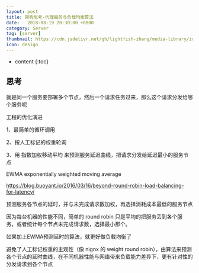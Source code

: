 ```yaml
---
layout: post
title: 架构思考-代理服务与负载均衡算法
date:   2018-08-19 20:30:00 +0800
category: Server
tag: [server]
thumbnail: https://cdn.jsdelivr.net/gh/lightfish-zhang/media-library/image/2018/rocks-balancing.jpg
icon: design
---
```



* content
{:toc}

## 思考

就是同一个服务要部署多个节点，然后一个请求任务过来，那么这个请求分发给哪个服务呢

工程的优化演进

1、最简单的循环调用

2、按人工标记的权重轮询

3、用 指数加权移动平均 来预测服务延迟曲线，把请求分发给延迟最小的服务节点

EWMA exponentially weighted moving average


https://blog.buoyant.io/2016/03/16/beyond-round-robin-load-balancing-for-latency/

预测服务各节点的延时，并与未完成请求数加权，再选择消耗成本最低的服务节点

因为每台机器的性能不同，简单的 round robin 只是平均的把服务丢到各个服务，或者统计每个节点未完成请求数，选择最小那个。

如果加上EWMA预测延时的算法，就更好做负载均衡了

避免了人工标记权重的主观性（像 nignx 的 weight round robin），由算法来预测各个节点的延时曲线，在不同机器性能与网络带来负载能力差异下，更有针对性的分发请求到各个节点
